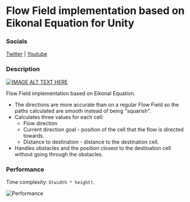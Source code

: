 # Flow Field implementation based on Eikonal Equation for Unity
### Socials
[Twitter](https://twitter.com/BJKgamedev) | [Youtube](https://www.youtube.com/channel/UCyfwnxacJqN3vBFI6vVj_8g)
### Description
[![IMAGE ALT TEXT HERE](https://img.youtube.com/vi/CfXa_U5K0lw/0.jpg)](https://www.youtube.com/watch?v=CfXa_U5K0lw)

Flow Field implementation based on Eikonal Equation.
- The directions are more accurate than on a regular Flow Field so the paths calculated are smooth instead of being "squarish".
- Calculates three values for each cell:
  - Flow direction
  - Current direction goal - position of the cell that the flow is directed towards.
  - Distance to destination - distance to the destination cell.
- Handles obstacles and the position closest to the destination cell without going through the obstacles.

### Performance
Time complexity: `O(width * height)`.

![Performance](https://i.imgur.com/0Bm6f3Y.png)